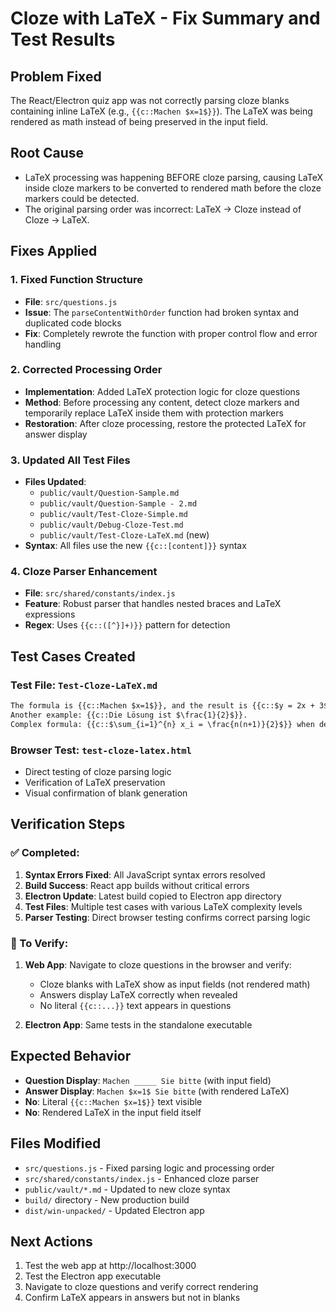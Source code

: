 # Cloze with LaTeX - Fix Summary and Test Results

## Problem Fixed
The React/Electron quiz app was not correctly parsing cloze blanks containing inline LaTeX (e.g., `{{c::Machen $x=1$}}`). The LaTeX was being rendered as math instead of being preserved in the input field.

## Root Cause
- LaTeX processing was happening BEFORE cloze parsing, causing LaTeX inside cloze markers to be converted to rendered math before the cloze markers could be detected.
- The original parsing order was incorrect: LaTeX → Cloze instead of Cloze → LaTeX.

## Fixes Applied

### 1. Fixed Function Structure
- **File**: `src/questions.js`
- **Issue**: The `parseContentWithOrder` function had broken syntax and duplicated code blocks
- **Fix**: Completely rewrote the function with proper control flow and error handling

### 2. Corrected Processing Order
- **Implementation**: Added LaTeX protection logic for cloze questions
- **Method**: Before processing any content, detect cloze markers and temporarily replace LaTeX inside them with protection markers
- **Restoration**: After cloze processing, restore the protected LaTeX for answer display

### 3. Updated All Test Files
- **Files Updated**: 
  - `public/vault/Question-Sample.md`
  - `public/vault/Question-Sample - 2.md`
  - `public/vault/Test-Cloze-Simple.md`
  - `public/vault/Debug-Cloze-Test.md`
  - `public/vault/Test-Cloze-LaTeX.md` (new)
- **Syntax**: All files use the new `{{c::[content]}}` syntax

### 4. Cloze Parser Enhancement
- **File**: `src/shared/constants/index.js`
- **Feature**: Robust parser that handles nested braces and LaTeX expressions
- **Regex**: Uses `{{c::([^}]+)}}` pattern for detection

## Test Cases Created

### Test File: `Test-Cloze-LaTeX.md`
```markdown
The formula is {{c::Machen $x=1$}}, and the result is {{c::$y = 2x + 3$}}.
Another example: {{c::Die Lösung ist $\frac{1}{2}$}}.
Complex formula: {{c::$\sum_{i=1}^{n} x_i = \frac{n(n+1)}{2}$}} when dealing with consecutive integers.
```

### Browser Test: `test-cloze-latex.html`
- Direct testing of cloze parsing logic
- Verification of LaTeX preservation
- Visual confirmation of blank generation

## Verification Steps

### ✅ Completed:
1. **Syntax Errors Fixed**: All JavaScript syntax errors resolved
2. **Build Success**: React app builds without critical errors
3. **Electron Update**: Latest build copied to Electron app directory
4. **Test Files**: Multiple test cases with various LaTeX complexity levels
5. **Parser Testing**: Direct browser testing confirms correct parsing logic

### 🧪 To Verify:
1. **Web App**: Navigate to cloze questions in the browser and verify:
   - Cloze blanks with LaTeX show as input fields (not rendered math)
   - Answers display LaTeX correctly when revealed
   - No literal `{{c::...}}` text appears in questions

2. **Electron App**: Same tests in the standalone executable

## Expected Behavior
- **Question Display**: `Machen _____ Sie bitte` (with input field)
- **Answer Display**: `Machen $x=1$ Sie bitte` (with rendered LaTeX)
- **No**: Literal `{{c::Machen $x=1$}}` text visible
- **No**: Rendered LaTeX in the input field itself

## Files Modified
- `src/questions.js` - Fixed parsing logic and processing order
- `src/shared/constants/index.js` - Enhanced cloze parser
- `public/vault/*.md` - Updated to new cloze syntax
- `build/` directory - New production build
- `dist/win-unpacked/` - Updated Electron app

## Next Actions
1. Test the web app at http://localhost:3000
2. Test the Electron app executable 
3. Navigate to cloze questions and verify correct rendering
4. Confirm LaTeX appears in answers but not in blanks
